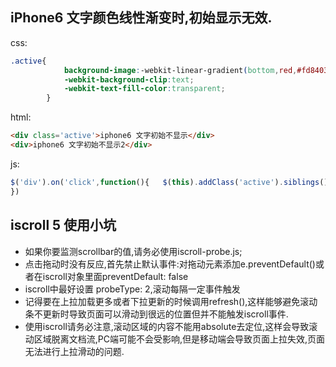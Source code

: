 ## iPhone6 文字颜色线性渐变时,初始显示无效.
css:
``` css
.active{  
            background-image:-webkit-linear-gradient(bottom,red,#fd8403,yellow); 
            -webkit-background-clip:text; 
            -webkit-text-fill-color:transparent; 
        }
```
html:
```html
<div class='active'>iphone6 文字初始不显示</div>
<div>iphone6 文字初始不显示2</div>
```
js:
```javascript
$('div').on('click',function(){   $(this).addClass('active').siblings().removeClass('active);
})
```

## iscroll 5 使用小坑
+ 如果你要监测scrollbar的值,请务必使用iscroll-probe.js;
+ 点击拖动时没有反应,首先禁止默认事件:对拖动元素添加e.preventDefault()或者在iscroll对象里面preventDefault: false
+ iscroll中最好设置 probeType: 2,滚动每隔一定事件触发
+ 记得要在上拉加载更多或者下拉更新的时候调用refresh(),这样能够避免滚动条不更新时导致页面可以滑动到很远的位置但并不能触发iscroll事件.
+ 使用iscroll请务必注意,滚动区域的内容不能用absolute去定位,这样会导致滚动区域脱离文档流,PC端可能不会受影响,但是移动端会导致页面上拉失效,页面无法进行上拉滑动的问题.
